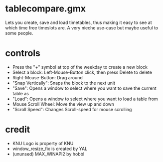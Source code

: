 # tablecompare.gmx

Lets you create, save and load timetables, thus making it easy to see at which time free timeslots are.
A very nieche use-case but maybe useful to some people.

# controls

- Press the "+" symbol at top of the weekday to create a new block
- Select a block: Left-Mouse-Button click, then press Delete to delete
- Right-Mouse-Button: Drag around
- "Snap Vertically": Snaps the block to the next unit
- "Save": Opens a window to select where you want to save the current table as
- "Load": Opens a window to select where you want to load a table from
- Mouse Scroll Wheel: Move the view up and down
- "Scroll Speed": Changes Scroll-speed for mouse scrolling

# credit

- KNU Logo is property of KNU
- window_resize_fix is created by YAL
- (ununsed) MAX_WINAPI2 by hobbl
